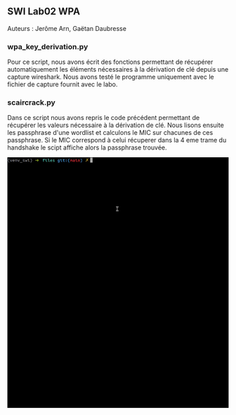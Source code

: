 ## SWI Lab02 WPA

Auteurs : Jerôme Arn, Gaëtan Daubresse 

### wpa_key_derivation.py

Pour ce script, nous avons écrit des fonctions permettant de récupérer automatiquement les éléments nécessaires à la dérivation de clé depuis une capture wireshark. Nous avons testé le programme uniquement avec le fichier de capture fournit avec le labo. 

### scaircrack.py

Dans ce script nous avons repris le code précédent permettant de récupérer les valeurs nécessaire à la dérivation de clé. Nous lisons ensuite les passphrase d'une wordlist et calculons le MIC sur chacunes de ces passphrase. Si le MIC correspond à celui récuperer dans la 4 eme trame du handshake le scipt affiche alors la passphrase trouvée. 

![](img/scaircrack.gif)

